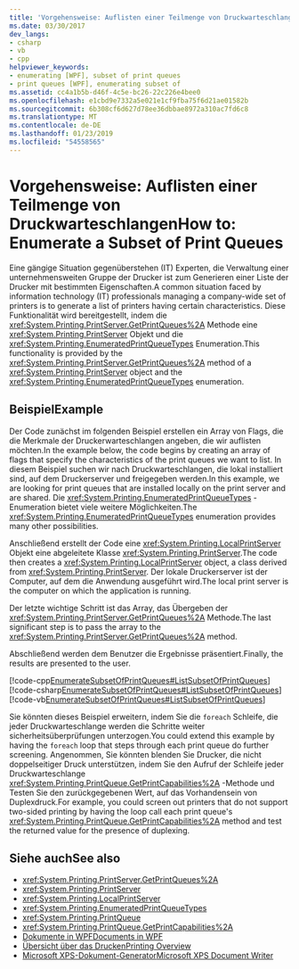 ```yaml
---
title: 'Vorgehensweise: Auflisten einer Teilmenge von Druckwarteschlangen'
ms.date: 03/30/2017
dev_langs:
- csharp
- vb
- cpp
helpviewer_keywords:
- enumerating [WPF], subset of print queues
- print queues [WPF], enumerating subset of
ms.assetid: cc4a1b5b-d46f-4c5e-bc26-22c226e4bee0
ms.openlocfilehash: e1cbd9e7332a5e021e1cf9fba75f6d21ae01582b
ms.sourcegitcommit: 6b308cf6d627d78ee36dbbae8972a310ac7fd6c8
ms.translationtype: MT
ms.contentlocale: de-DE
ms.lasthandoff: 01/23/2019
ms.locfileid: "54558565"
---
```

# <a name="how-to-enumerate-a-subset-of-print-queues"></a><span data-ttu-id="f751d-102">Vorgehensweise: Auflisten einer Teilmenge von Druckwarteschlangen</span><span class="sxs-lookup"><span data-stu-id="f751d-102">How to: Enumerate a Subset of Print Queues</span></span>
<span data-ttu-id="f751d-103">Eine gängige Situation gegenüberstehen (IT) Experten, die Verwaltung einer unternehmensweiten Gruppe der Drucker ist zum Generieren einer Liste der Drucker mit bestimmten Eigenschaften.</span><span class="sxs-lookup"><span data-stu-id="f751d-103">A common situation faced by information technology (IT) professionals managing a company-wide set of printers is to generate a list of printers having certain characteristics.</span></span> <span data-ttu-id="f751d-104">Diese Funktionalität wird bereitgestellt, indem die <xref:System.Printing.PrintServer.GetPrintQueues%2A> Methode eine <xref:System.Printing.PrintServer> Objekt und die <xref:System.Printing.EnumeratedPrintQueueTypes> Enumeration.</span><span class="sxs-lookup"><span data-stu-id="f751d-104">This functionality is provided by the <xref:System.Printing.PrintServer.GetPrintQueues%2A> method of a <xref:System.Printing.PrintServer> object and the <xref:System.Printing.EnumeratedPrintQueueTypes> enumeration.</span></span>  
  
## <a name="example"></a><span data-ttu-id="f751d-105">Beispiel</span><span class="sxs-lookup"><span data-stu-id="f751d-105">Example</span></span>  
 <span data-ttu-id="f751d-106">Der Code zunächst im folgenden Beispiel erstellen ein Array von Flags, die die Merkmale der Druckerwarteschlangen angeben, die wir auflisten möchten.</span><span class="sxs-lookup"><span data-stu-id="f751d-106">In the example below, the code begins by creating an array of flags that specify the characteristics of the print queues we want to list.</span></span> <span data-ttu-id="f751d-107">In diesem Beispiel suchen wir nach Druckwarteschlangen, die lokal installiert sind, auf dem Druckerserver und freigegeben werden.</span><span class="sxs-lookup"><span data-stu-id="f751d-107">In this example, we are looking for print queues that are installed locally on the print server and are shared.</span></span> <span data-ttu-id="f751d-108">Die <xref:System.Printing.EnumeratedPrintQueueTypes> -Enumeration bietet viele weitere Möglichkeiten.</span><span class="sxs-lookup"><span data-stu-id="f751d-108">The <xref:System.Printing.EnumeratedPrintQueueTypes> enumeration provides many other possibilities.</span></span>  
  
 <span data-ttu-id="f751d-109">Anschließend erstellt der Code eine <xref:System.Printing.LocalPrintServer> Objekt eine abgeleitete Klasse <xref:System.Printing.PrintServer>.</span><span class="sxs-lookup"><span data-stu-id="f751d-109">The code then creates a <xref:System.Printing.LocalPrintServer> object, a class derived from <xref:System.Printing.PrintServer>.</span></span> <span data-ttu-id="f751d-110">Der lokale Druckerserver ist der Computer, auf dem die Anwendung ausgeführt wird.</span><span class="sxs-lookup"><span data-stu-id="f751d-110">The local print server is the computer on which the application is running.</span></span>  
  
 <span data-ttu-id="f751d-111">Der letzte wichtige Schritt ist das Array, das Übergeben der <xref:System.Printing.PrintServer.GetPrintQueues%2A> Methode.</span><span class="sxs-lookup"><span data-stu-id="f751d-111">The last significant step is to pass the array to the <xref:System.Printing.PrintServer.GetPrintQueues%2A> method.</span></span>  
  
 <span data-ttu-id="f751d-112">Abschließend werden dem Benutzer die Ergebnisse präsentiert.</span><span class="sxs-lookup"><span data-stu-id="f751d-112">Finally, the results are presented to the user.</span></span>  
  
 [!code-cpp[EnumerateSubsetOfPrintQueues#ListSubsetOfPrintQueues](../../../../samples/snippets/cpp/VS_Snippets_Wpf/EnumerateSubsetOfPrintQueues/CPP/Program.cpp#listsubsetofprintqueues)]
 [!code-csharp[EnumerateSubsetOfPrintQueues#ListSubsetOfPrintQueues](../../../../samples/snippets/csharp/VS_Snippets_Wpf/EnumerateSubsetOfPrintQueues/CSharp/Program.cs#listsubsetofprintqueues)]
 [!code-vb[EnumerateSubsetOfPrintQueues#ListSubsetOfPrintQueues](../../../../samples/snippets/visualbasic/VS_Snippets_Wpf/EnumerateSubsetOfPrintQueues/visualbasic/program.vb#listsubsetofprintqueues)]  
  
 <span data-ttu-id="f751d-113">Sie könnten dieses Beispiel erweitern, indem Sie die `foreach` Schleife, die jeder Druckwarteschlange werden die Schritte weiter sicherheitsüberprüfungen unterzogen.</span><span class="sxs-lookup"><span data-stu-id="f751d-113">You could extend this example by having the `foreach` loop that steps through each print queue do further screening.</span></span> <span data-ttu-id="f751d-114">Angenommen, Sie könnten blenden Sie Drucker, die nicht doppelseitiger Druck unterstützen, indem Sie den Aufruf der Schleife jeder Druckwarteschlange <xref:System.Printing.PrintQueue.GetPrintCapabilities%2A> -Methode und Testen Sie den zurückgegebenen Wert, auf das Vorhandensein von Duplexdruck.</span><span class="sxs-lookup"><span data-stu-id="f751d-114">For example, you could screen out printers that do not support two-sided printing by having the loop call each print queue's <xref:System.Printing.PrintQueue.GetPrintCapabilities%2A> method and test the returned value for the presence of duplexing.</span></span>  
  
## <a name="see-also"></a><span data-ttu-id="f751d-115">Siehe auch</span><span class="sxs-lookup"><span data-stu-id="f751d-115">See also</span></span>
- <xref:System.Printing.PrintServer.GetPrintQueues%2A>
- <xref:System.Printing.PrintServer>
- <xref:System.Printing.LocalPrintServer>
- <xref:System.Printing.EnumeratedPrintQueueTypes>
- <xref:System.Printing.PrintQueue>
- <xref:System.Printing.PrintQueue.GetPrintCapabilities%2A>
- [<span data-ttu-id="f751d-116">Dokumente in WPF</span><span class="sxs-lookup"><span data-stu-id="f751d-116">Documents in WPF</span></span>](../../../../docs/framework/wpf/advanced/documents-in-wpf.md)
- [<span data-ttu-id="f751d-117">Übersicht über das Drucken</span><span class="sxs-lookup"><span data-stu-id="f751d-117">Printing Overview</span></span>](../../../../docs/framework/wpf/advanced/printing-overview.md)
- [<span data-ttu-id="f751d-118">Microsoft XPS-Dokument-Generator</span><span class="sxs-lookup"><span data-stu-id="f751d-118">Microsoft XPS Document Writer</span></span>](https://go.microsoft.com/fwlink/?LinkId=147319)
